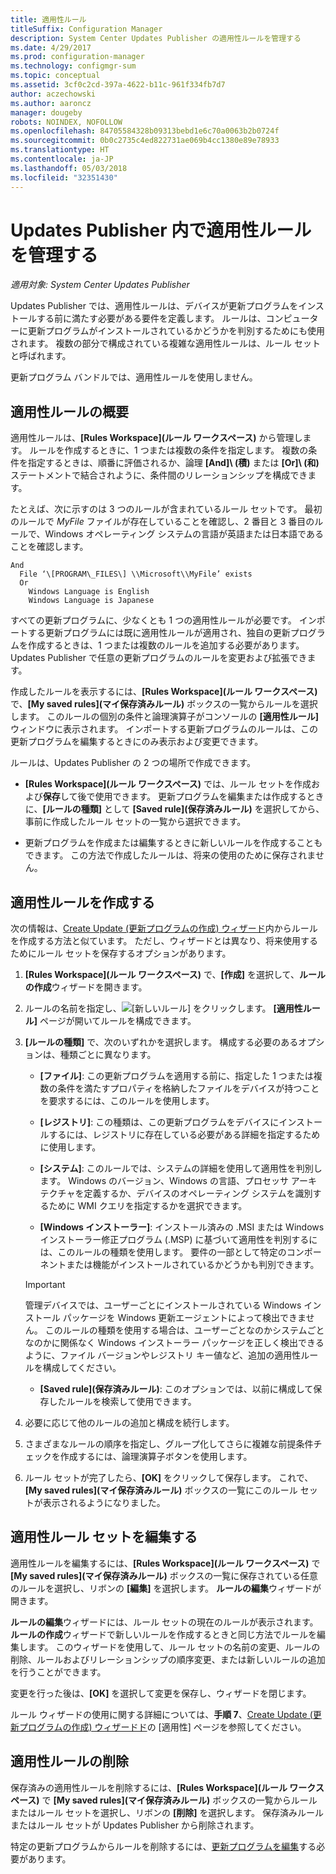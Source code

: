 ```yaml
---
title: 適用性ルール
titleSuffix: Configuration Manager
description: System Center Updates Publisher の適用性ルールを管理する
ms.date: 4/29/2017
ms.prod: configuration-manager
ms.technology: configmgr-sum
ms.topic: conceptual
ms.assetid: 3cf0c2cd-397a-4622-b11c-961f334fb7d7
author: aczechowski
ms.author: aaroncz
manager: dougeby
robots: NOINDEX, NOFOLLOW
ms.openlocfilehash: 84705584328b09313bebd1e6c70a0063b2b0724f
ms.sourcegitcommit: 0b0c2735c4ed822731ae069b4cc1380e89e78933
ms.translationtype: HT
ms.contentlocale: ja-JP
ms.lasthandoff: 05/03/2018
ms.locfileid: "32351430"
---
```

# <a name="manage-applicability-rules-in-updates-publisher"></a>Updates Publisher 内で適用性ルールを管理する

*適用対象: System Center Updates Publisher*

Updates Publisher では、適用性ルールは、デバイスが更新プログラムをインストールする前に満たす必要がある要件を定義します。 ルールは、コンピューターに更新プログラムがインストールされているかどうかを判別するためにも使用されます。 複数の部分で構成されている複雑な適用性ルールは、ルール セットと呼ばれます。

更新プログラム バンドルでは、適用性ルールを使用しません。

## <a name="overview-of-applicability-rules"></a>適用性ルールの概要
適用性ルールは、**[Rules Workspace]\(ルール ワークスペース)** から管理します。 ルールを作成するときに、1 つまたは複数の条件を指定します。 複数の条件を指定するときは、順番に評価されるか、論理 **[And]\ (積)** または **[Or]\ (和)** ステートメントで結合されように、条件間のリレーションシップを構成できます。

たとえば、次に示すのは 3 つのルールが含まれているルール セットです。 最初のルールで *MyFile* ファイルが存在していることを確認し、2 番目と 3 番目のルールで、Windows オペレーティング システムの言語が英語または日本語であることを確認します。

    And  
      File ‘\[PROGRAM\_FILES\] \\Microsoft\\MyFile’ exists  
      Or  
        Windows Language is English   
        Windows Language is Japanese

すべての更新プログラムに、少なくとも 1 つの適用性ルールが必要です。 インポートする更新プログラムには既に適用性ルールが適用され、独自の更新プログラムを作成するときは、1 つまたは複数のルールを追加する必要があります。 Updates Publisher で任意の更新プログラムのルールを変更および拡張できます。

作成したルールを表示するには、**[Rules Workspace]\(ルール ワークスペース)** で、**[My saved rules]\(マイ保存済みルール)** ボックスの一覧からルールを選択します。 このルールの個別の条件と論理演算子がコンソールの **[適用性ルール]** ウィンドウに表示されます。 インポートする更新プログラムのルールは、この更新プログラムを編集するときにのみ表示および変更できます。

ルールは、Updates Publisher の 2 つの場所で作成できます。

-   **[Rules Workspace]\(ルール ワークスペース)**  では、ルール セットを作成および**保存**して後で使用できます。 更新プログラムを編集または作成するときに、**[ルールの種類]** として **[Saved rule]\(保存済みルール)** を選択してから、事前に作成したルール セットの一覧から選択できます。

-   更新プログラムを作成または編集するときに新しいルールを作成することもできます。 この方法で作成したルールは、将来の使用のために保存されません。

## <a name="create-applicability-rule"></a>適用性ルールを作成する
次の情報は、[Create Update (更新プログラムの作成) ウィザード](/sccm/sum/tools/create-updates-with-updates-publisher#the-create-update-wizard)内からルールを作成する方法と似ています。 ただし、ウィザードとは異なり、将来使用するためにルール セットを保存するオプションがあります。

1.  **[Rules Workspace]\(ルール ワークスペース)** で、**[作成]** を選択して、**ルールの作成**ウィザードを開きます。

2.  ルールの名前を指定し、![[新しいルール]](media/newrule.png) をクリックします。 **[適用性ルール]** ページが開いてルールを構成できます。

3.  **[ルールの種類]** で、次のいずれかを選択します。 構成する必要のあるオプションは、種類ごとに異なります。

    -   **[ファイル]**: この更新プログラムを適用する前に、指定した 1 つまたは複数の条件を満たすプロパティを格納したファイルをデバイスが持つことを要求するには、このルールを使用します。

    -   **[レジストリ]**: この種類は、この更新プログラムをデバイスにインストールするには、レジストリに存在している必要がある詳細を指定するために使用します。

    -   **[システム]**: このルールでは、システムの詳細を使用して適用性を判別します。 Windows のバージョン、Windows の言語、プロセッサ アーキテクチャを定義するか、デバイスのオペレーティング システムを識別するために WMI クエリを指定するかを選択できます。

    -   **[Windows インストーラー]**: インストール済みの .MSI または Windows インストーラー修正プログラム (.MSP) に基づいて適用性を判別するには、このルールの種類を使用します。 要件の一部として特定のコンポーネントまたは機能がインストールされているかどうかも判別できます。

       > [!IMPORTANT]   
       > 管理デバイスでは、ユーザーごとにインストールされている Windows インストール パッケージを Windows 更新エージェントによって検出できません。 このルールの種類を使用する場合は、ユーザーごとなのかシステムごとなのかに関係なく Windows インストーラー パッケージを正しく検出できるように、ファイル バージョンやレジストリ キー値など、追加の適用性ルールを構成してください。

    -   **[Saved rule]\(保存済みルール)**: このオプションでは、以前に構成して保存したルールを検索して使用できます。

4.  必要に応じて他のルールの追加と構成を続行します。

5.  さまざまなルールの順序を指定し、グループ化してさらに複雑な前提条件チェックを作成するには、論理演算子ボタンを使用します。

6.  ルール セットが完了したら、**[OK]** をクリックして保存します。 これで、**[My saved rules]\(マイ保存済みルール)** ボックスの一覧にこのルール セットが表示されるようになりました。

## <a name="edit-applicability-rule-sets"></a>適用性ルール セットを編集する
適用性ルールを編集するには、**[Rules Workspace]\(ルール ワークスペース)** で **[My saved rules]\(マイ保存済みルール)** ボックスの一覧に保存されている任意のルールを選択し、リボンの **[編集]** を選択します。 **ルールの編集**ウィザードが開きます。

**ルールの編集**ウィザードには、ルール セットの現在のルールが表示されます。 **ルールの作成**ウィザードで新しいルールを作成するときと同じ方法でルールを編集します。 このウィザードを使用して、ルール セットの名前の変更、ルールの削除、ルールおよびリレーションシップの順序変更、または新しいルールの追加を行うことができます。

変更を行った後は、**[OK]** を選択して変更を保存し、ウィザードを閉じます。

ルール ウィザードの使用に関する詳細については、**手順 7**、[Create Update (更新プログラムの作成) ウィザードド](/sccm/sum/tools/create-updates-with-updates-publisher#the-create-update-wizard)の [適用性] ページを参照してください。

## <a name="delete-applicability-rules"></a>適用性ルールの削除
保存済みの適用性ルールを削除するには、**[Rules Workspace]\(ルール ワークスペース)** で **[My saved rules]\(マイ保存済みルール)** ボックスの一覧からルールまたはルール セットを選択し、リボンの **[削除]** を選択します。 保存済みルールまたはルール セットが Updates Publisher から削除されます。

特定の更新プログラムからルールを削除するには、[更新プログラムを編集](/sccm/sum/tools/manage-updates-with-updates-publisher#edit-updates-and-bundles)する必要があります。
